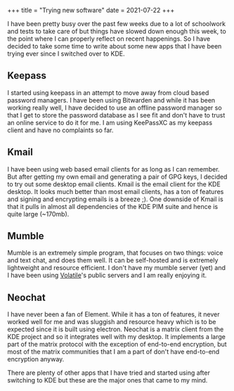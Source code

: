 +++
title = "Trying new software"
date = 2021-07-22
+++

I have been pretty busy over the past few weeks due to a lot of schoolwork and tests to take care of but things have slowed down enough this week, to the point where I can properly reflect on recent happenings.
So I have decided to take some time to write about some new apps that I have been trying ever since I switched over to KDE.

## Keepass
I started using keepass in an attempt to move away from cloud based password managers.
I have been using Bitwarden and while it has been working really well, I have decided to use an offline password manager so that I get to store the password database as I see fit and don't have to trust an online service to do it for me.
I am using KeePassXC as my keepass client and have no complaints so far.

## Kmail
I have been using web based email clients for as long as I can remember.
But after getting my own email and generating a pair of GPG keys, I decided to try out some desktop email clients.
Kmail is the email client for the KDE desktop.
It looks much better than most email clients, has a ton of features and signing and encrypting emails is a breeze ;).
One downside of Kmail is that it pulls in almost all dependencies of the KDE PIM suite and hence is quite large (~170mb).

## Mumble
Mumble is an extremely simple program, that focuses on two things: voice and text chat, and does them well.
It can be self-hosted and is extremely lightweight and resource efficient.
I don't have my mumble server (yet) and I have been using [Volatile](https://volatile.bz/)'s public servers and I am really enjoying it.

## Neochat
I have never been a fan of Element.
While it has a ton of features, it never worked well for me and was sluggish and resource heavy which is to be expected since it is built using electron.
Neochat is a matrix client from the KDE project and so it integrates well with my desktop.
It implements a large part of the matrix protocol with the exception of end-to-end encryption, but most of the matrix communities that I am a part of don't have end-to-end encryption anyway.

There are plenty of other apps that I have tried and started using after switching to KDE but these are the major ones that came to my mind.
